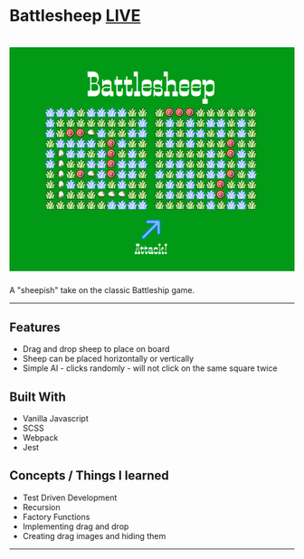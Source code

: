 # Battlesheep [LIVE](https://abstractdev.github.io/Battlesheep/)
![Alt text](./battlesheep.png "Battlesheep")
============

A "sheepish" take on the classic Battleship game.

---

## Features
- Drag and drop sheep to place on board
- Sheep can be placed horizontally or vertically
- Simple AI - clicks randomly - will not click on the same square twice
## Built With
- Vanilla Javascript
- SCSS
- Webpack
- Jest
## Concepts / Things I learned
- Test Driven Development
- Recursion
- Factory Functions
- Implementing drag and drop
- Creating drag images and hiding them
---

